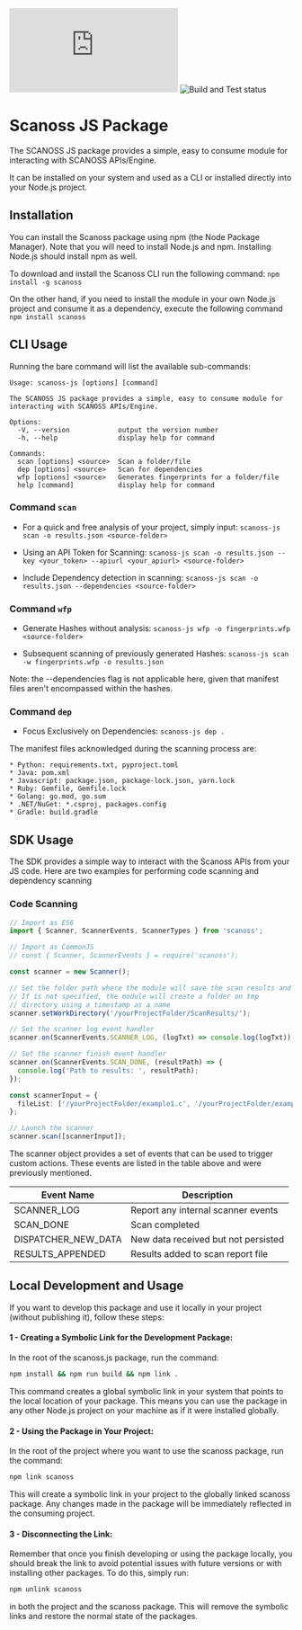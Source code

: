 <div align='left'>

[![REUSE status](https://api.reuse.software/badge/github.com/scanoss/scanoss.js)](https://api.reuse.software/info/github.com/scanoss/scanoss.js)
![Build and Test status](https://github.com/scanoss/scanoss.js/actions/workflows/build_test.yml/badge.svg)
</div>




# Scanoss JS Package

The SCANOSS JS package provides a simple, easy to consume module for interacting with SCANOSS APIs/Engine.

It can be installed on your system and used as a CLI or installed directly into your Node.js project.

## Installation

You can install the Scanoss package using npm (the Node Package Manager). Note that you will need to install Node.js and npm. Installing Node.js should install npm as well.

To download and install the Scanoss CLI run the following command: `npm install -g scanoss`

On the other hand, if you need to install the module in your own Node.js project and consume it as a dependency, execute the following command `npm install scanoss`

## CLI Usage

Running the bare command will list the available sub-commands:

```Usage: scanoss-js [options] [command]
Usage: scanoss-js [options] [command]

The SCANOSS JS package provides a simple, easy to consume module for interacting with SCANOSS APIs/Engine.

Options:
  -V, --version            output the version number
  -h, --help               display help for command

Commands:
  scan [options] <source>  Scan a folder/file
  dep [options] <source>   Scan for dependencies
  wfp [options] <source>   Generates fingerprints for a folder/file
  help [command]           display help for command
```

### Command `scan`

* For a quick and free analysis of your project, simply input: `scanoss-js scan -o results.json <source-folder>`


* Using an API Token for Scanning: `scanoss-js scan -o results.json --key <your_token> --apiurl <your_apiurl> <source-folder>`


* Include Dependency detection in scanning: `scanoss-js scan -o results.json --dependencies <source-folder>`

### Command `wfp`
* Generate Hashes without analysis: `scanoss-js wfp -o fingerprints.wfp <source-folder>`

 
* Subsequent scanning of previously generated Hashes: `scanoss-js scan -w fingerprints.wfp -o results.json`

Note: the --dependencies flag is not applicable here, given that manifest files aren't encompassed within the hashes.



### Command `dep`
* Focus Exclusively on Dependencies: `scanoss-js dep .`

The manifest files acknowledged during the scanning process are:

    * Python: requirements.txt, pyproject.toml
    * Java: pom.xml
    * Javascript: package.json, package-lock.json, yarn.lock
    * Ruby: Gemfile, Gemfile.lock
    * Golang: go.mod, go.sum
    * .NET/NuGet: *.csproj, packages.config
    * Gradle: build.gradle




## SDK Usage
The SDK provides a simple way to interact with the Scanoss APIs from your JS code. Here are two examples for performing code scanning and dependency scanning

### Code Scanning 

```typescript
// Import as ES6
import { Scanner, ScannerEvents, ScannerTypes } from 'scanoss';

// Import as CommonJS
// const { Scanner, ScannerEvents } = require('scanoss');

const scanner = new Scanner();

// Set the folder path where the module will save the scan results and fingerprints
// If is not specified, the module will create a folder on tmp
// directory using a timestamp as a name
scanner.setWorkDirectory('/yourProjectFolder/ScanResults/');

// Set the scanner log event handler
scanner.on(ScannerEvents.SCANNER_LOG, (logTxt) => console.log(logTxt));

// Set the scanner finish event handler
scanner.on(ScannerEvents.SCAN_DONE, (resultPath) => {
  console.log('Path to results: ', resultPath);
});

const scannerInput = {
  fileList: ['/yourProjectFolder/example1.c', '/yourProjectFolder/example2.c'],
};

// Launch the scanner
scanner.scan([scannerInput]);
```

The scanner object provides a set of events that can be used to trigger custom actions. 
These events are listed in the table above and were previously mentioned.

| Event Name          | Description                         |
| ------------------- | ----------------------------------- |
| SCANNER_LOG         | Report any internal scanner events  |
| SCAN_DONE           | Scan completed                      |
| DISPATCHER_NEW_DATA | New data received but not persisted |
| RESULTS_APPENDED    | Results added to scan report file   |




## Local Development and Usage
If you want to develop this package and use it locally in your project (without publishing it), follow these steps:

#### 1 - Creating a Symbolic Link for the Development Package:
In the root of the scanoss.js package, run the command:

```bash
npm install && npm run build && npm link . 
```
This command creates a global symbolic link in your system that points to the local location of your package. This means you can use the package in any other Node.js project on your machine as if it were installed globally.

#### 2 - Using the Package in Your Project:

In the root of the project where you want to use the scanoss package, run the command:

```bash
npm link scanoss
```
This will create a symbolic link in your project to the globally linked scanoss package. Any changes made in the package will be immediately reflected in the consuming project.

#### 3 - Disconnecting the Link:

Remember that once you finish developing or using the package locally, you should break the link to avoid potential issues with future versions or with installing other packages. To do this, simply run:

```bash
npm unlink scanoss
```
in both the project and the scanoss package. This will remove the symbolic links and restore the normal state of the packages.

